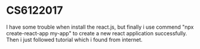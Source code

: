 # CS6122017
I have some trouble when install the react.js, but finally i use commend "npx create-react-app my-app" to create a new react application successfully. Then i just followed tutorial which i found from internet.
